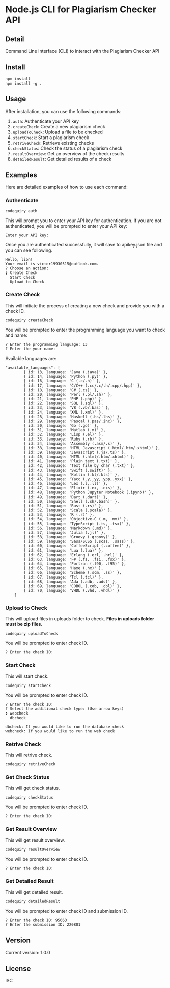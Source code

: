 # Node.js CLI for Plagiarism Checker API

## Detail
Command Line Interface (CLI) to interact with the Plagiarism Checker API

## Install
```
npm install
npm install -g .
```

## Usage
After installation, you can use the following commands:

1. `auth`: Authenticate your API key
2. `createCheck`: Create a new plagiarism check
3. `uploadToCheck`: Upload a file to be checked
4. `startCheck`: Start a plagiarism check
5. `retriveCheck`: Retrieve existing checks
6. `checkStatus`: Check the status of a plagiarism check
7. `resultOverview`: Get an overview of the check results
8. `detailedResult`: Get detailed results of a check

## Examples
Here are detailed examples of how to use each command:

### Authenticate
```
codequiry auth
```
This will prompt you to enter your API key for authentication.
If you are not authenticated, you will be prompted to enter your API key:
```
Enter your API key:
```
Once you are authenticated successfully, it will save to apikey.json file and you can see following.
```
Hello, lion!
Your email is victor19930515@outlook.com.
? Choose an action:
❯ Create Check
  Start Check
  Upload to Check
```
### Create Check
This will initiate the process of creating a new check and provide you with a check ID.
```
codequiry createCheck
```
You will be prompted to enter the programming language you want to check and name:
```
? Enter the programming language: 13
? Enter the your name:
```
Available languages are:
```
"available_languages": [
        { id: 13, language: 'Java (.java)' },
        { id: 14, language: 'Python (.py)' },
        { id: 16, language: 'C (.c/.h)' },
        { id: 17, language: 'C/C++ (.cc/.c/.h/.cpp/.hpp)' },
        { id: 18, language: 'C# (.cs)' },
        { id: 20, language: 'Perl (.pl/.sh)' },
        { id: 21, language: 'PHP (.php)' },
        { id: 22, language: 'SQL (.sql)' },
        { id: 23, language: 'VB (.vb/.bas)' },
        { id: 24, language: 'XML (.xml)' },
        { id: 28, language: 'Haskell (.hs/.lhs)' },
        { id: 29, language: 'Pascal (.pas/.inc)' },
        { id: 30, language: 'Go (.go)' },
        { id: 31, language: 'Matlab (.m)' },
        { id: 32, language: 'Lisp (.el)' },
        { id: 33, language: 'Ruby (.rb)' },
        { id: 34, language: 'Assembly (.asm/.s)' },
        { id: 38, language: 'HTML Javascript (.html/.htm/.xhtml)' },
        { id: 39, language: 'Javascript (.js/.ts)' },
        { id: 40, language: 'HTML (.html/.htm/.xhtml)' },
        { id: 41, language: 'Plain text (.txt)' },
        { id: 42, language: 'Text file by char (.txt)' },
        { id: 43, language: 'Swift (.swift)' },
        { id: 44, language: 'Kotlin (.kt/.kts)' },
        { id: 45, language: 'Yacc (.y,.yy,.ypp,.yxx)' },
        { id: 46, language: 'Lex (.l,.ll)' },
        { id: 47, language: 'Elixir (.ex, .exs)' },
        { id: 48, language: 'Python Jupyter Notebook (.ipynb)' },
        { id: 49, language: 'Dart (.dart)' },
        { id: 50, language: 'Shell (.sh/.bash)' },
        { id: 51, language: 'Rust (.rs)' },
        { id: 52, language: 'Scala (.scala)' },
        { id: 53, language: 'R (.r)' },
        { id: 54, language: 'Objective-C (.m, .mm)' },
        { id: 55, language: 'TypeScript (.ts, .tsx)' },
        { id: 56, language: 'Markdown (.md)' },
        { id: 57, language: 'Julia (.jl)' },
        { id: 58, language: 'Groovy (.groovy)' },
        { id: 59, language: 'Sass/SCSS (.scss, .sass)' },
        { id: 60, language: 'CoffeeScript (.coffee)' },
        { id: 61, language: 'Lua (.lua)' },
        { id: 62, language: 'Erlang (.erl, .hrl)' },
        { id: 63, language: 'F# (.fs, .fsi, .fsx)' },
        { id: 64, language: 'Fortran (.f90, .f95)' },
        { id: 65, language: 'Haxe (.hx)' },
        { id: 66, language: 'Scheme (.scm, .ss)' },
        { id: 67, language: 'Tcl (.tcl)' },
        { id: 68, language: 'Ada (.adb, .ads)' },
        { id: 69, language: 'COBOL (.cob, .cbl)' },
        { id: 70, language: 'VHDL (.vhd, .vhdl)' }
    ]
```

### Upload to Check
This will upload files in uploads folder to check.
**Files in uploads folder must be zip files.**
```
codequiry uploadToCheck
```
You will be prompted to enter check ID.
```
? Enter the check ID:
```

### Start Check
This will start check.
```
codequiry startCheck
```
You will be prompted to enter check ID.
```
? Enter the check ID:
? Select the additional check type: (Use arrow keys)
❯ webcheck
  dbcheck
```
```
dbcheck: If you would like to run the database check
webcheck: If you would like to run the web check
```
### Retrive Check
This will retrive check.
```
codequiry retriveCheck
```

### Get Check Status
This will get check status.
```
codequiry checkStatus
```
You will be prompted to enter check ID.
```
? Enter the check ID:
```

### Get Result Overview
This will get result overview.
```
codequiry resultOverview
```
You will be prompted to enter check ID.
```
? Enter the check ID:
```

### Get Detailed Result
This will get detailed result.
```
codequiry detailedResult
```
You will be prompted to enter check ID and submission ID.
```
? Enter the check ID: 95663
? Enter the submission ID: 220801
```

## Version
Current version: 1.0.0

## License
ISC
